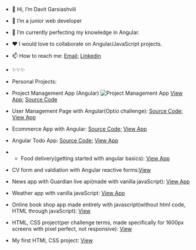 - 👋 Hi, I’m Davit Garsiashvili
- 👀 I’m a junior web developer
- 🌱 I’m currently perfecting my knowledge in Angular.
- ❤️ I would love to collaborate on Angular/JavaScript projects.
- 📫 How to reach me: [Email](davitgarsiashvili@gmail.com); [Linkedin](https://www.linkedin.com/in/davit-garsiashvili-2b334819b/)

- ✨✨✨ 
- Personal Projects: 
- Project Management App (Angular)
 ![Project Management App](https://user-images.githubusercontent.com/107862005/234253893-14e8e798-2b4d-4064-ac77-ad9dfbf226bf.jpg)
  [View App](https://project-management-app-19bb8.web.app/);   [Source Code](https://github.com/davitGarsia/Task-Manager/tree/finished)
- User Management Page with Angular(Optio challenge): [Source Code](https://github.com/davitGarsia/User-Management-App); [View App](https://user-management-app-69b24.web.app/)
- Ecommerce App with Angular: [Source Code](https://github.com/davitGarsia/alte-ecommerce); [View App](https://ecommerce-app-97c49.web.app/)
- Angular Todo App: [Source Code](https://github.com/davitGarsia/Angular-Todo-App); [View App](https://angular-todo-app-44431.web.app/)
- - Food delivery(getting started with angular basics): [View App](https://food-delivery-236bc.web.app/)
- CV form and valdiation with Angular reactive forms:[View](https://angular-form-validation-7ee94.web.app/)
- News app with Guardian live api(made with vanilla javaScript): [View App](https://statuesque-chaja-ab0b10.netlify.app/)
- Weather app with vanilla javaScript: [View App](https://davitgarsia.github.io/JavaScript-Weather-App/)
- Online book shop app made entirely with javascript(without html code, HTML through javaScript): [View](https://davitgarsia.github.io/book-shop/)
- HTML, CSS project(per challenge terms, made specifically for 1600px screens with pixel perfect, not responsive): [View](https://davitgarsia.github.io/Online-Zoo/pages/main/)
- My first HTMl, CSS project: [View](https://davitgarsia.github.io/Photosoft/)

